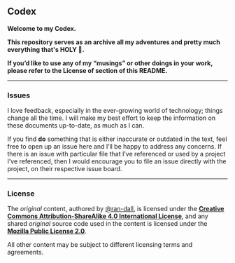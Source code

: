 ## Codex
**Welcome to my Codex.**

**This repository serves as an archive all my adventures and pretty much everything that's HOLY 🔱.**

**If you’d like to use any of my “musings” or other doings in your work, please refer to the License of section of this README.**

---
### Issues
I love feedback, especially in the ever-growing world of technology; things change all the time. I will make my best effort to keep the information on these documents up-to-date, as much as I can. 

If you find **do** something that is either inaccurate or outdated in the text, feel free to open up an issue here and I’ll be happy to address any concerns. If there is an issue with particular file that I’ve referenced or used by a project I’ve referenced, then I would encourage you to file an issue directly with the project, on their respective issue board.
 
---
### License
The *original* content, authored by [@ran-dall](https://github.com/ran-dall), is licensed under the [**Creative Commons Attribution-ShareAlike 4.0 International License**](http://creativecommons.org/licenses/by-sa/4.0/), and any shared *original* source code used in the content is licensed under the [**Mozilla Public License 2.0**](https://github.com/ran-dall/codex/blob/master/LICENSE). 

All other content may be subject to different licensing terms and agreements.
